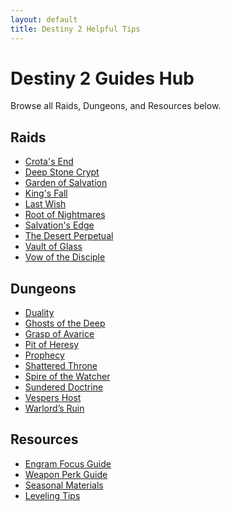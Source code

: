 ```yaml
---
layout: default
title: Destiny 2 Helpful Tips
---
```


<div class="container">
<h1>Destiny 2 Guides Hub</h1>
<p>Browse all Raids, Dungeons, and Resources below.</p>

<h2>Raids</h2>
<ul>
<li><a href="raids/Crotas_End/README.html">Crota's End</a></li>
<li><a href="raids/Deep_Stone_Crypt/README.html">Deep Stone Crypt</a></li>
<li><a href="raids/Garden_of_Salvation/README.html">Garden of Salvation</a></li>
<li><a href="raids/Kings_Fall/README.html">King's Fall</a></li>
<li><a href="raids/Last_Wish/README.html">Last Wish</a></li>
<li><a href="raids/Root_of_Nightmares/README.html">Root of Nightmares</a></li>
<li><a href="raids/Salvations_Edge/README.html">Salvation's Edge</a></li>
<li><a href="raids/The_Desert_Perpetual/README.html">The Desert Perpetual</a></li>
<li><a href="raids/Vault_of_Glass/README.html">Vault of Glass</a></li>
<li><a href="raids/Vow_of_the_Disciple/README.html">Vow of the Disciple</a></li>
</ul>

<h2>Dungeons</h2>
<ul>
<li><a href="dungeons/Duality/README.html">Duality</a></li>
<li><a href="dungeons/Ghosts_of_the_Deep/README.html">Ghosts of the Deep</a></li>
<li><a href="dungeons/Grasp_of_Avarice/README.html">Grasp of Avarice</a></li>
<li><a href="dungeons/Pit_of_Heresy/README.html">Pit of Heresy</a></li>
<li><a href="dungeons/Prophecy/README.html">Prophecy</a></li>
<li><a href="dungeons/Shattered_Throne/README.html">Shattered Throne</a></li>
<li><a href="dungeons/Spire_of_the_Watcher/README.html">Spire of the Watcher</a></li>
<li><a href="dungeons/Sundered_Doctrine/README.html">Sundered Doctrine</a></li>
<li><a href="dungeons/Vespers_Host/README.html">Vespers Host</a></li>
<li><a href="dungeons/Warlords_Ruin/README.html">Warlord’s Ruin</a></li>
</ul>

<h2>Resources</h2>
<ul>
<li><a href="resources/Engram_Focus_Guide/README.html">Engram Focus Guide</a></li>
<li><a href="resources/Weapon_Perk_Guide/README.html">Weapon Perk Guide</a></li>
<li><a href="resources/Seasonal_Materials/README.html">Seasonal Materials</a></li>
<li><a href="resources/Leveling_Tips/README.html">Leveling Tips</a></li>
</ul>
</div>
